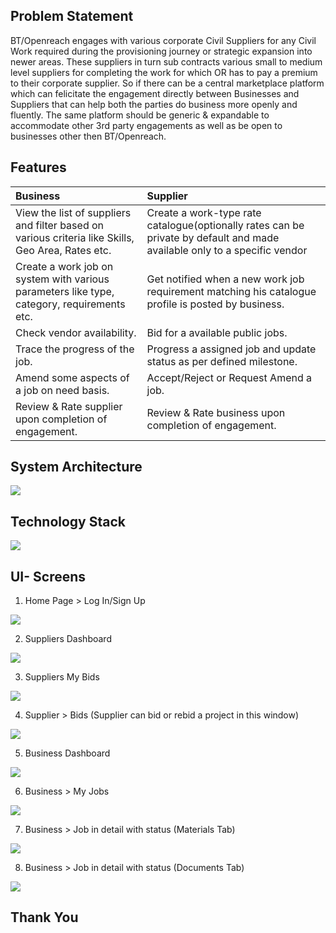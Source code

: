 ## Problem Statement
BT/Openreach engages with various corporate Civil Suppliers for any Civil Work required during the provisioning journey or strategic expansion into newer areas. These suppliers in turn sub contracts various small to medium level suppliers for completing the work for which OR has to pay a premium to their corporate supplier. So if there can be a central marketplace platform which can felicitate the engagement directly between Businesses and Suppliers that can help both the parties do business more openly and fluently.  The same platform should be generic & expandable to accommodate other 3rd party engagements as well as be open to businesses other then BT/Openreach.

## Features

| Business                                                          | Supplier                                                        |
|:------------------------------------------------------------------|:----------------------------------------------------------------|
| View the list of suppliers and filter based on various criteria like Skills, Geo Area, Rates etc.| Create a work-type rate catalogue(optionally rates can be private by default and made available only to a specific vendor|
| Create a work job on system with various parameters like type, category, requirements etc.|Get notified when a new work job requirement matching his catalogue profile is posted by business.| 
| Check vendor availability.                                       | Bid for a available public jobs.| 
| Trace the progress of the job.           | Progress a assigned job and update status as per defined milestone.|
| Amend some aspects of a job on need basis.| Accept/Reject or Request Amend a job.|
| Review & Rate supplier upon completion of engagement. | Review & Rate business upon completion of engagement.|

## System Architecture
![](https://github.com/nisarg2151/Marketplace/blob/master/assets/images/Slide22.JPG)

## Technology Stack
![](https://github.com/nisarg2151/Marketplace/blob/master/assets/images/Slide21.JPG)

## UI- Screens

1. Home Page > Log In/Sign Up

![](https://github.com/nisarg2151/Marketplace/blob/master/assets/images/Slide10.JPG)

2. Suppliers Dashboard

![](https://github.com/nisarg2151/Marketplace/blob/master/assets/images/Slide11.JPG)

3. Suppliers My Bids

![](https://github.com/nisarg2151/Marketplace/blob/master/assets/images/Slide12.JPG)

4. Supplier > Bids (Supplier can bid or rebid a project in this window)

![](https://github.com/nisarg2151/Marketplace/blob/master/assets/images/Slide13.JPG)

5. Business Dashboard

![](https://github.com/nisarg2151/Marketplace/blob/master/assets/images/Slide14.JPG)

6. Business > My Jobs

![](https://github.com/nisarg2151/Marketplace/blob/master/assets/images/Slide15.JPG)

7. Business > Job in detail with status (Materials Tab)

![](https://github.com/nisarg2151/Marketplace/blob/master/assets/images/Slide16.JPG)

8. Business > Job in detail with status (Documents Tab)

![](https://github.com/nisarg2151/Marketplace/blob/master/assets/images/Slide17.JPG)

## Thank You
